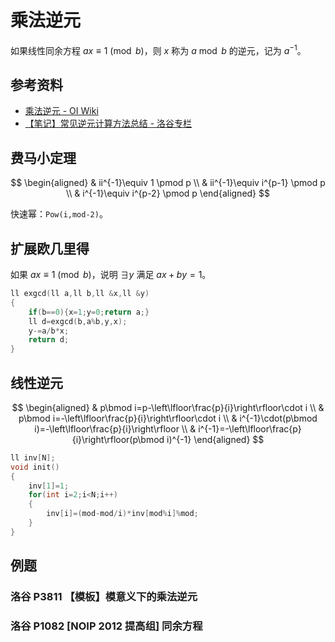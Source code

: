 # 乘法逆元

如果线性同余方程 $ax\equiv1\pmod b$，则 $x$ 称为 $a\bmod b$ 的逆元，记为 $a^{-1}$。

## 参考资料

- [乘法逆元 - OI Wiki](https://oi-wiki.org/math/number-theory/inverse/)
- [【笔记】常见逆元计算方法总结 - 洛谷专栏](https://www.luogu.com.cn/article/37lps3sm)

## 费马小定理

$$
\begin{aligned}
  & ii^{-1}\equiv 1 \pmod p \\
  & ii^{-1}\equiv i^{p-1} \pmod p \\
  & i^{-1}\equiv i^{p-2} \pmod p
\end{aligned}
$$

快速幂：`Pow(i,mod-2)`。

## 扩展欧几里得

如果 $ax\equiv1\pmod b$，说明 $\exists y$ 满足 $ax+by=1$。

```cpp
ll exgcd(ll a,ll b,ll &x,ll &y)
{
	if(b==0){x=1;y=0;return a;}
	ll d=exgcd(b,a%b,y,x);
	y-=a/b*x;
	return d;
}
```

## 线性逆元

$$
\begin{aligned}
  & p\bmod i=p-\left\lfloor\frac{p}{i}\right\rfloor\cdot i \\
  & p\bmod i=-\left\lfloor\frac{p}{i}\right\rfloor\cdot i \\
  & i^{-1}\cdot(p\bmod i)=-\left\lfloor\frac{p}{i}\right\rfloor \\
  & i^{-1}=-\left\lfloor\frac{p}{i}\right\rfloor(p\bmod i)^{-1}
\end{aligned}
$$

```cpp
ll inv[N];
void init()
{
	inv[1]=1;
	for(int i=2;i<N;i++)
	{
		inv[i]=(mod-mod/i)*inv[mod%i]%mod;
	}
}
```

## 例题

### 洛谷 P3811 【模板】模意义下的乘法逆元

<Problem id="P3811" />

### 洛谷 P1082 [NOIP 2012 提高组] 同余方程

<Problem id="P1082" />
